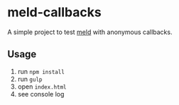 # meld-callbacks

A simple project to test [meld](https://github.com/cujojs/meld) with anonymous callbacks.

## Usage

1. run `npm install`
2. run `gulp`
3. open `index.html`
4. see console log
